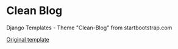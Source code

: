 # Clean Blog
Django Templates - Theme "Clean-Blog" from startbootstrap.com

<a href="https://startbootstrap.com/previews/clean-blog">Original template</a>